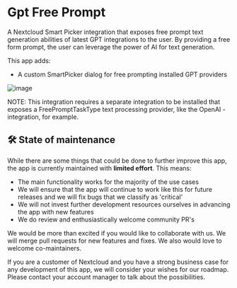 <!--
SPDX-FileCopyrightText: Sami Finnilä <sami.finnila@nextcloud.com>
SPDX-License-Identifier: CC0-1.0
-->

# Gpt Free Prompt

A Nextcloud Smart Picker integration that exposes free prompt text generation abilities of latest GPT integrations to the user. By providing a free form prompt, the user can leverage the power of AI for text generation.

This app adds:
- A custom SmartPicker dialog for free prompting installed GPT providers

![image](https://github.com/MB-Finski/gptfreeprompt/assets/64466176/bf8adffb-bccb-4210-9eb2-8b3e984d06dd)

NOTE: This integration requires a separate integration to be installed that exposes a FreePromptTaskType text processing provider, like the OpenAI -integration, for example.


## 🛠️ State of maintenance

While there are some things that could be done to further improve this app, the app is currently maintained with **limited effort**. This means:

* The main functionality works for the majority of the use cases
* We will ensure that the app will continue to work like this for future releases and we will fix bugs that we classify as 'critical'
* We will not invest further development resources ourselves in advancing the app with new features
* We do review and enthusiastically welcome community PR's

We would be more than excited if you would like to collaborate with us. We will merge pull requests for new features and fixes. We also would love to welcome co-maintainers.

If you are a customer of Nextcloud and you have a strong business case for any development of this app, we will consider your wishes for our roadmap. Please contact your account manager to talk about the possibilities.
